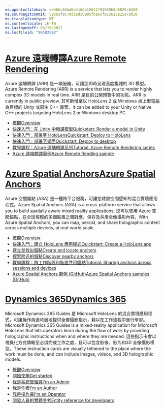 ```yaml
---
ms.openlocfilehash: ee466c65bd6de166b15042f93989b5d8829c8d59
ms.sourcegitcommit: 59c91f8c70d1ad30995fba6cf862615e25e78d10
ms.translationtype: MT
ms.contentlocale: zh-TW
ms.lasthandoff: 03/19/2021
ms.locfileid: "98582992"
---
```

# <a name="azure-remote-rendering"></a>[<span data-ttu-id="ee0c2-101">Azure 遠端轉譯</span><span class="sxs-lookup"><span data-stu-id="ee0c2-101">Azure Remote Rendering</span></span>](#tab/arr)

<span data-ttu-id="ee0c2-102">Azure 遠端轉譯 (ARR) 是一項服務，可讓您即時呈現高度複雜的 3D 模型。</span><span class="sxs-lookup"><span data-stu-id="ee0c2-102">Azure Remote Rendering (ARR) is a service that lets you to render highly complex 3D models in real time.</span></span> <span data-ttu-id="ee0c2-103">ARR 是目前公開預覽中的功能。</span><span class="sxs-lookup"><span data-stu-id="ee0c2-103">ARR is currently in public preview.</span></span> <span data-ttu-id="ee0c2-104">其可新增至以 HoloLens 2 或 Windows 桌上型電腦為目標的 Unity 或原生 C++ 專案。</span><span class="sxs-lookup"><span data-stu-id="ee0c2-104">It can be added to your Unity or Native C++ projects targeting HoloLens 2 or Windows desktop PC.</span></span>

* [<span data-ttu-id="ee0c2-105">概觀</span><span class="sxs-lookup"><span data-stu-id="ee0c2-105">Overview</span></span>](/azure/remote-rendering/overview/about) 
* [<span data-ttu-id="ee0c2-106">快速入門：在 Unity 中轉譯模型</span><span class="sxs-lookup"><span data-stu-id="ee0c2-106">Quickstart: Render a model in Unity</span></span>](/azure/remote-rendering/quickstarts/render-model) 
* [<span data-ttu-id="ee0c2-107">快速入門：部署至 HoloLens</span><span class="sxs-lookup"><span data-stu-id="ee0c2-107">Quickstart: Deploy to HoloLens</span></span>](/azure/remote-rendering/quickstarts/deploy-to-hololens) 
* [<span data-ttu-id="ee0c2-108">快速入門：部署至桌面</span><span class="sxs-lookup"><span data-stu-id="ee0c2-108">Quickstart: Deploy to desktop</span></span>](/azure/remote-rendering/quickstarts/deploy-to-desktop) 
* [<span data-ttu-id="ee0c2-109">教學課程：Azure 遠端轉譯系列</span><span class="sxs-lookup"><span data-stu-id="ee0c2-109">Tutorial: Azure Remote Rendering series</span></span>](/azure/remote-rendering/tutorials/unity/tutorial-landing) 
* [<span data-ttu-id="ee0c2-110">Azure 遠端轉譯範例</span><span class="sxs-lookup"><span data-stu-id="ee0c2-110">Azure Remote Rending sample</span></span>](/azure/remote-rendering/samples/showcase-app)

# <a name="azure-spatial-anchors"></a>[<span data-ttu-id="ee0c2-111">Azure Spatial Anchors</span><span class="sxs-lookup"><span data-stu-id="ee0c2-111">Azure Spatial Anchors</span></span>](#tab/asa)

<span data-ttu-id="ee0c2-112">Azure 空間錨點 (ASA) 是一種跨平台服務，可讓您建置空間感知的混合實境應用程式。</span><span class="sxs-lookup"><span data-stu-id="ee0c2-112">Azure Spatial Anchors (ASA) is a cross-platform service that allows you to build spatially aware mixed reality applications.</span></span> <span data-ttu-id="ee0c2-113">您可以使用 Azure 空間錨點，在全球規模的多個裝置之間對應、保存及共用全像攝影內容。</span><span class="sxs-lookup"><span data-stu-id="ee0c2-113">With Azure Spatial Anchors, you can map, persist, and share holographic content across multiple devices, at real-world scale.</span></span>

* [<span data-ttu-id="ee0c2-114">概觀</span><span class="sxs-lookup"><span data-stu-id="ee0c2-114">Overview</span></span>](/azure/spatial-anchors/overview) 
* [<span data-ttu-id="ee0c2-115">快速入門：建立 HoloLens 應用程式</span><span class="sxs-lookup"><span data-stu-id="ee0c2-115">Quickstart: Create a HoloLens app</span></span>](/azure/spatial-anchors/quickstarts/get-started-unity-hololens) 
* [<span data-ttu-id="ee0c2-116">建立並找出錨點</span><span class="sxs-lookup"><span data-stu-id="ee0c2-116">Create and locate anchors</span></span>](/azure/spatial-anchors/how-tos/create-locate-anchors-unity) 
* [<span data-ttu-id="ee0c2-117">探索附近的錨點</span><span class="sxs-lookup"><span data-stu-id="ee0c2-117">Discover nearby anchors</span></span>](/azure/spatial-anchors/how-tos/set-up-coarse-reloc-unity)
* [<span data-ttu-id="ee0c2-118">教學課程：跨工作階段和裝置共用錨點</span><span class="sxs-lookup"><span data-stu-id="ee0c2-118">Tutorial: Sharing anchors across sessions and devices</span></span>](/azure/spatial-anchors/tutorials/tutorial-share-anchors-across-devices?tabs=VS%2cAndroid)  
* [<span data-ttu-id="ee0c2-119">Azure Spatial Anchors 範例 (GitHub)</span><span class="sxs-lookup"><span data-stu-id="ee0c2-119">Azure Spatial Anchors samples (GitHub)</span></span>](https://github.com/Azure/azure-spatial-anchors-samples) 

# <a name="dynamics-365"></a>[<span data-ttu-id="ee0c2-120">Dynamics 365</span><span class="sxs-lookup"><span data-stu-id="ee0c2-120">Dynamics 365</span></span>](#tab/D365)

<span data-ttu-id="ee0c2-121">Microsoft Dynamics 365 Guides 是 Microsoft HoloLens 的混合實境應用程式，可讓操作員適時適地提供全像攝影指示，藉以在工作流程中進行學習。</span><span class="sxs-lookup"><span data-stu-id="ee0c2-121">Microsoft Dynamics 365 Guides is a mixed-reality application for Microsoft HoloLens that lets operators learn during the flow of work by providing holographic instructions when and where they are needed.</span></span> <span data-ttu-id="ee0c2-122">這些指示卡會以視覺化方式傳輸至必須完成工作之處，且可以包含影像、影片和3D 全像攝影模型。</span><span class="sxs-lookup"><span data-stu-id="ee0c2-122">These instruction cards are visually tethered to the place where the work must be done, and can include images, videos, and 3D holographic models.</span></span>

* [<span data-ttu-id="ee0c2-123">概觀</span><span class="sxs-lookup"><span data-stu-id="ee0c2-123">Overview</span></span>](/dynamics365/mixed-reality/guides/) 
* [<span data-ttu-id="ee0c2-124">開始使用</span><span class="sxs-lookup"><span data-stu-id="ee0c2-124">Get started</span></span>](/dynamics365/mixed-reality/guides/get-started) 
* [<span data-ttu-id="ee0c2-125">我是系統管理員</span><span class="sxs-lookup"><span data-stu-id="ee0c2-125">I'm an Admin</span></span>](/dynamics365/mixed-reality/guides/setup)
* [<span data-ttu-id="ee0c2-126">我是作者</span><span class="sxs-lookup"><span data-stu-id="ee0c2-126">I'm an Author</span></span>](/dynamics365/mixed-reality/guides/authoring-overview) 
* [<span data-ttu-id="ee0c2-127">我是操作員</span><span class="sxs-lookup"><span data-stu-id="ee0c2-127">I'm an Operator</span></span>](/dynamics365/mixed-reality/guides/operator-overview) 
* [<span data-ttu-id="ee0c2-128">開發人員的實體參考</span><span class="sxs-lookup"><span data-stu-id="ee0c2-128">Entity reference for developers</span></span>](/dynamics365/mixed-reality/guides/developer-entity-reference)
